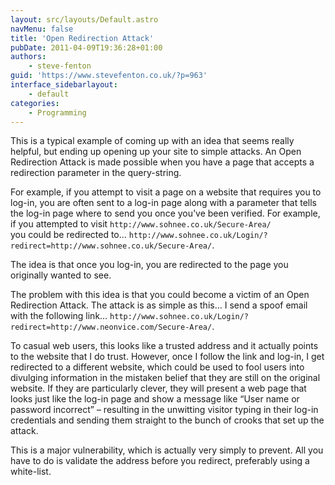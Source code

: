```yaml
---
layout: src/layouts/Default.astro
navMenu: false
title: 'Open Redirection Attack'
pubDate: 2011-04-09T19:36:28+01:00
authors:
    - steve-fenton
guid: 'https://www.stevefenton.co.uk/?p=963'
interface_sidebarlayout:
    - default
categories:
    - Programming
---
```


This is a typical example of coming up with an idea that seems really helpful, but ending up opening up your site to simple attacks. An Open Redirection Attack is made possible when you have a page that accepts a redirection parameter in the query-string.

For example, if you attempt to visit a page on a website that requires you to log-in, you are often sent to a log-in page along with a parameter that tells the log-in page where to send you once you’ve been verified. For example, if you attempted to visit `http://www.sohnee.co.uk/Secure-Area/`  
 you could be redirected to… `http://www.sohnee.co.uk/Login/?redirect=http://www.sohnee.co.uk/Secure-Area/`.

The idea is that once you log-in, you are redirected to the page you originally wanted to see.

The problem with this idea is that you could become a victim of an Open Redirection Attack. The attack is as simple as this… I send a spoof email with the following link… `http://www.sohnee.co.uk/Login/?redirect=http://www.neonvice.com/Secure-Area/`.

To casual web users, this looks like a trusted address and it actually points to the website that I do trust. However, once I follow the link and log-in, I get redirected to a different website, which could be used to fool users into divulging information in the mistaken belief that they are still on the original website. If they are particularly clever, they will present a web page that looks just like the log-in page and show a message like “User name or password incorrect” – resulting in the unwitting visitor typing in their log-in credentials and sending them straight to the bunch of crooks that set up the attack.

This is a major vulnerability, which is actually very simply to prevent. All you have to do is validate the address before you redirect, preferably using a white-list.